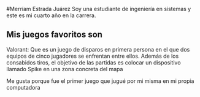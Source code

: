 #Merríam Estrada Juárez
Soy una estudiante de ingeniería en sistemas y este es mi cuarto año en la carrera.

## Mis juegos favoritos son
Valorant: Que es un juego de disparos en primera persona en el que dos equipos de cinco jugadores se enfrentan entre ellos. Además de los consabidos tiros, el objetivo de las partidas es colocar un dispositivo llamado Spike en una zona concreta del mapa

Me gusta porque fue el primer juego que jugué por mi misma en mi propia computadora